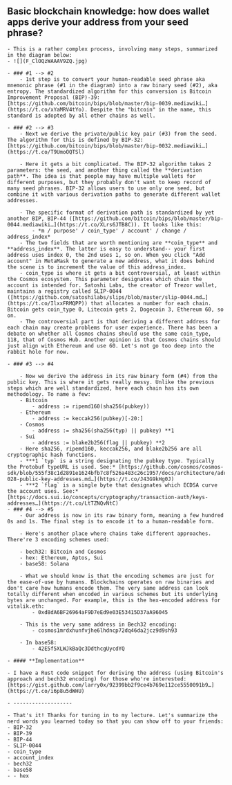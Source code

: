 ## **Basic blockchain knowledge: how does wallet apps derive your address from your seed phrase?**
    - This is a rather complex process, involving many steps, summarized in the diagram below:
    - ![](F_ClOQzWAAAV9ZQ.jpg)

    - ### #1 --> #2
        - 1st step is to convert your human-readable seed phrase aka mnemonic phrase (#1 in the diagram) into a raw binary seed (#2), aka entropy. The standardized algorithm for this conversion is Bitcoin Improvement Proposal (BIP)-39: [https://github.com/bitcoin/bips/blob/master/bip-0039.mediawiki…](https://t.co/xYaMRV4tYo). Despite the "bitcoin" in the name, this standard is adopted by all other chains as well.

    - ### #2 --> #3
        - Next we derive the private/public key pair (#3) from the seed. The algorithm for this is defined by BIP-32: [https://github.com/bitcoin/bips/blob/master/bip-0032.mediawiki…](https://t.co/T9UmoOQTSl)

        - Here it gets a bit complicated. The BIP-32 algorithm takes 2 parameters: the seed, and another thing called the **derivation path**. The idea is that people may have multiple wallets for different purposes, but they probably don't want to keep record of many seed phrases. BIP-32 allows users to use only one seed, but combine it with various derivation paths to generate different wallet addresses.

        - The specific format of derivation path is standardized by yet another BIP, BIP-44 ([https://github.com/bitcoin/bips/blob/master/bip-0044.mediawiki…](https://t.co/XLrs6JTB8C)). It looks like this:
            - *m / purpose' / coin_type' / account' / change / address_index*
        - The two fields that are worth mentioning are **coin_type** and **address_index**. The latter is easy to understand-- your first address uses index 0, the 2nd uses 1, so on. When you click "Add account" in MetaMask to generate a new address, what it does behind the scene is to increment the value of this address_index.
        - coin_type is where it gets a bit controversial, at least within the Cosmos ecosystem. This parameter designates which chain the account is intended for. Satoshi Labs, the creator of Trezor wallet, maintains a registry called SLIP-0044 ([https://github.com/satoshilabs/slips/blob/master/slip-0044.md…](https://t.co/IlxxFRMQPP)) that allocates a number for each chain. Bitcoin gets coin_type 0, Litecoin gets 2, Dogecoin 3, Ethereum 60, so on.
        - The controversial part is that deriving a different address for each chain may create problems for user experience. There has been a debate on whether all Cosmos chains should use the same coin_type, 118, that of Cosmos Hub. Another opinion is that Cosmos chains should just align with Ethereum and use 60. Let's not go too deep into the rabbit hole for now.

    - ### #3 --> #4

        - Now we derive the address in its raw binary form (#4) from the public key. This is where it gets really messy. Unlike the previous steps which are well standardized, here each chain has its own methodology. To name a few:
        - Bitcoin
            - address := ripemd160(sha256(pubkey))
        - Ethereum
            - address := keccak256(pubkey)[-20:]
        - Cosmos
            - address := sha256(sha256(typ) || pubkey) **1
        - Sui
            - address := blake2b256(flag || pubkey) **2
        - Here sha256, ripemd160, keccak256, and blake2b256 are all cryptographic hash functions.
        - ***1 `typ` is a string designating the pubkey type. Typically the Protobuf typeURL is used. See:* [https://github.com/cosmos/cosmos-sdk/blob/555f38c1d2891e1624bfb7c8f526a483c26c1957/docs/architecture/adr-028-public-key-addresses.md…](https://t.co/J43G9kHg0J)
        - ***2 `flag` is a single byte that designates which ECDSA curve the account uses. See:* [https://docs.sui.io/concepts/cryptography/transaction-auth/keys-addresses…](https://t.co/LtTZNQvNtC)
    - ### #4 --> #5
        - Our address is now in its raw binary form, meaning a few hundred 0s and 1s. The final step is to encode it to a human-readable form.

        - Here's another place where chains take different approaches. There're 3 encoding schemes used:

        - bech32: Bitcoin and Cosmos
        - hex: Ethereum, Aptos, Sui
        - base58: Solana

        - What we should know is that the encoding schemes are just for the ease-of-use by humans. Blockchains operates on raw binaries and don't care how humans encode them. The very same address can look totally different when encoded in various schemes but its underlying bytes are unchanged. For example, this is the hex-encoded address for vitalik.eth:
            - 0xd8dA6BF26964aF9D7eEd9e03E53415D37aA96045

        - This is the very same address in Bech32 encoding:
            - cosmos1mrdxhunfvjhe6lhdncp72dq46da2jcz9d9sh93

        - In base58:
            - 42E5f5XLWJkBaQc3DdthcgUycdYQ

    - #### **Implementation**

    - I have a Rust code snippet for deriving the address (using Bitcoin's approach and bech32 encoding) for those who're interested: [https://gist.github.com/larry0x/92399bb2f9ce4b769e112ce5550091b9…](https://t.co/i6p8u5dWHU)

    - -------------------

    - That's it! Thanks for tuning in to my lecture. Let's summarize the nerd words you learned today so that you can show off to your friends:
    - BIP-32
    - BIP-39
    - BIP-44
    - SLIP-0044
    - coin_type
    - account_index
    - bech32
    - base58
    - - hex

